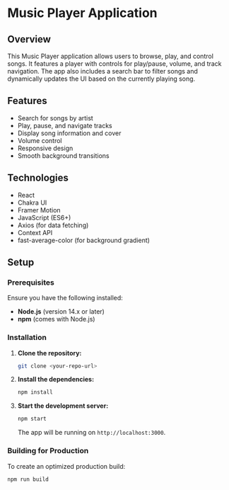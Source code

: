 # Music Player Application

## Overview

This Music Player application allows users to browse, play, and control songs. It features a player with controls for play/pause, volume, and track navigation. The app also includes a search bar to filter songs and dynamically updates the UI based on the currently playing song.

## Features

- Search for songs by artist
- Play, pause, and navigate tracks
- Display song information and cover
- Volume control
- Responsive design
- Smooth background transitions

## Technologies

- React
- Chakra UI
- Framer Motion
- JavaScript (ES6+)
- Axios (for data fetching)
- Context API
- fast-average-color (for background gradient)

## Setup

### Prerequisites

Ensure you have the following installed:

- **Node.js** (version 14.x or later)
- **npm** (comes with Node.js)

### Installation

1. **Clone the repository:**

   ```bash
   git clone <your-repo-url>
   ```

2. **Install the dependencies:**

   ```bash
   npm install
   ```

3. **Start the development server:**
   ```bash
   npm start
   ```
   The app will be running on `http://localhost:3000`.

### Building for Production

To create an optimized production build:

```bash
npm run build
```
